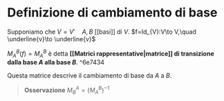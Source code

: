 # Definizione di cambiamento di base

Supponiamo che $V=V'\quad A,B$ [[basi]] di $V$.
$f=Id_{V}:V\to V,\quad \underline{v}\to \underline{v}$

$M_{A}^B(f)=M_{A}^B$ è detta **[[Matrici rappresentative|matrice]] di transizione dalla base $A$ alla base $B$**. ^6e7434

Questa matrice descrive il cambiamento di base da $A$ a $B$.

>**Osservazione**
>$M_{B}^A=(M_{A}^B)^{-1}$

